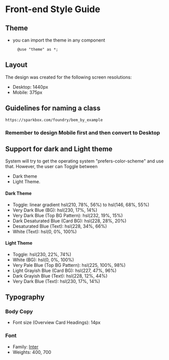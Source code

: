 # Front-end Style Guide

## Theme
  - you can import the theme in any component
    ```
      @use "theme" as *;
    ```


## Layout
The design was created for the following screen resolutions:
  - Desktop: 1440px
  - Mobile: 375px

## Guidelines for naming a class
    https://sparkbox.com/foundry/bem_by_example
### Remember to design Mobile first and then convert to Desktop
     
## Support for dark and Light theme
System will try to get the operating system "prefers-color-scheme" and use that. However, the user can Toggle between 
  - Dark theme
  - Light Theme.


#### Dark Theme
- Toggle: linear gradient hsl(210, 78%, 56%) to hsl(146, 68%, 55%)
- Very Dark Blue (BG): hsl(230, 17%, 14%)
- Very Dark Blue (Top BG Pattern): hsl(232, 19%, 15%)
- Dark Desaturated Blue (Card BG): hsl(228, 28%, 20%)
- Desaturated Blue (Text): hsl(228, 34%, 66%)
- White (Text): hsl(0, 0%, 100%)
#### Light Theme
- Toggle: hsl(230, 22%, 74%)
- White (BG): hsl(0, 0%, 100%)
- Very Pale Blue (Top BG Pattern): hsl(225, 100%, 98%)
- Light Grayish Blue (Card BG): hsl(227, 47%, 96%)
- Dark Grayish Blue (Text): hsl(228, 12%, 44%)
- Very Dark Blue (Text): hsl(230, 17%, 14%)


## Typography

### Body Copy

- Font size (Overview Card Headings): 14px


### Font

- Family: [Inter](https://fonts.google.com/specimen/Inter)
- Weights: 400, 700
